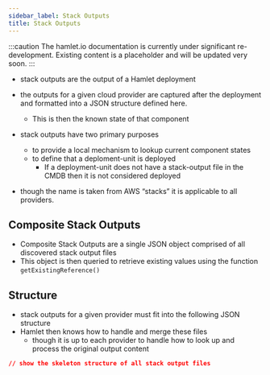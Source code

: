 ```yaml
---
sidebar_label: Stack Outputs
title: Stack Outputs
---
```


:::caution
The hamlet.io documentation is currently under significant re-development. Existing content is a placeholder and will be updated very soon.
:::

* stack outputs are the output of a Hamlet deployment
* the outputs for a given cloud provider are captured after the deployment and formatted into a JSON structure defined here.
  * This is then the known state of that component
* stack outputs have two primary purposes
  * to provide a local mechanism to lookup current component states
  * to define that a deploment-unit is deployed
    * If a deployment-unit does not have a stack-output file in the CMDB then it is not considered deployed

* though the name is taken from AWS “stacks” it is applicable to all providers.

## Composite Stack Outputs

* Composite Stack Outputs are a single JSON object comprised of all discovered stack output files
* This object is then queried to retrieve existing values using the function `getExistingReference()`

## Structure

* stack outputs for a given provider must fit into the following JSON structure
* Hamlet then knows how to handle and merge these files
  * though it is up to each provider to handle how to look up and process the original output content

```json
// show the skeleton structure of all stack output files
```
